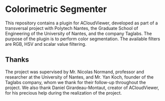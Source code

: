 # Colorimetric Segmenter
This repository contains a plugin for ACloudViewer, developed as part of a transversal project with Polytech Nantes, the Graduate School of Engineering of the University of Nantes, and the company Taglabs. 
The purpose of the plugin is to perform color segmentation. 
The available filters are RGB, HSV and scalar value filtering.

## Thanks
The project was supervised by Mr. Nicolas Normand, professor and researcher at the University of Nantes, and Mr. Yan Koch, founder of the Taglabs company, whom we thank for their follow-up throughout the project.
We also thank Daniel Girardeau-Montaut, creator of ACloudViewer, for his precious help during the realization of the project.
